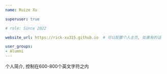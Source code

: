 ```yaml
---
name: Ruize Xu

superuser: true

# role: Since 2022

website_url: https://rick-xu315.github.io  # 可以配置个人主页, 如果有的话

user_groups:
- Alumni
---
```

个人简介, 控制在600-800个英文字符之内